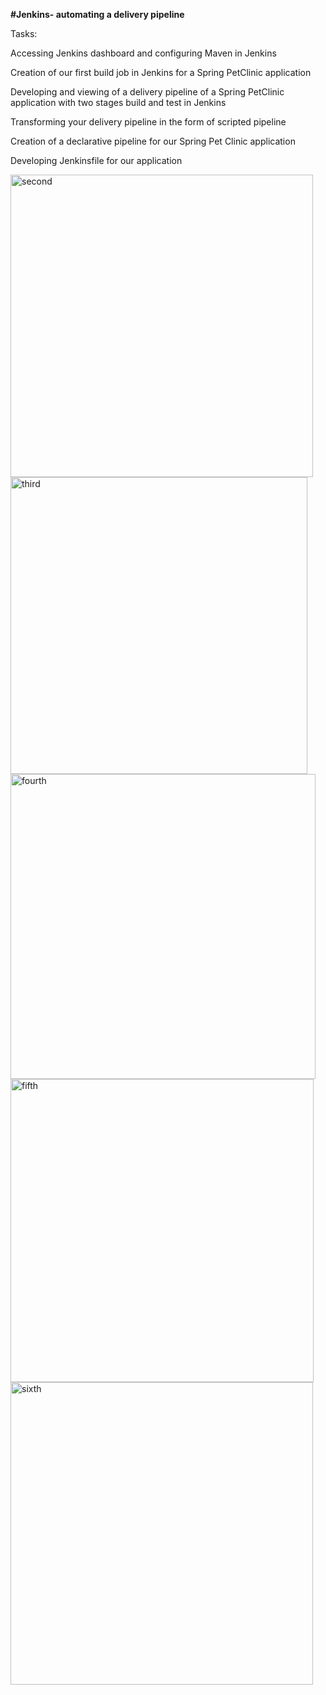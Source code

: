 <b>#Jenkins- automating a delivery pipeline</b>

Tasks:

Accessing Jenkins dashboard and configuring Maven in Jenkins

Creation of our first build job in Jenkins for a Spring PetClinic application

Developing and viewing of a delivery pipeline of a Spring PetClinic application with two stages build and test in Jenkins

Transforming your delivery pipeline in the form of scripted pipeline

Creation of a declarative pipeline for our Spring Pet Clinic application

Developing Jenkinsfile for our application

<img width="484" alt="second" src="https://user-images.githubusercontent.com/94250541/195651939-0116a935-9a49-4c62-8e05-cb5a272e417a.png">

<img width="475" alt="third" src="https://user-images.githubusercontent.com/94250541/195652119-00cac03f-b661-4bb0-9bf1-81dd548b285d.png">

<img width="488" alt="fourth" src="https://user-images.githubusercontent.com/94250541/195652156-c23225a7-d483-4750-9e95-e53d88bac5ae.png">

<img width="485" alt="fifth" src="https://user-images.githubusercontent.com/94250541/195652219-42752fbe-91d6-4fd3-868a-dc000ec6d4b8.png">

<img width="484" alt="sixth" src="https://user-images.githubusercontent.com/94250541/195652270-02a772b4-5e81-4e6e-81fe-a6ab7e4a6729.png">
